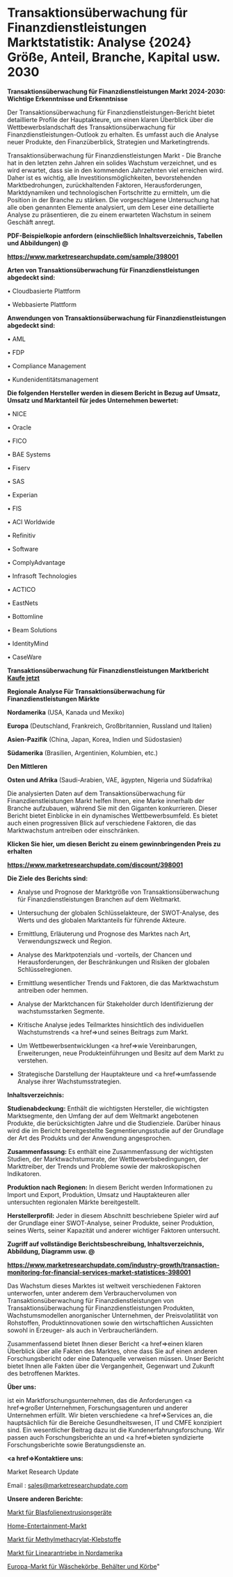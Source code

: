 # Transaktionsüberwachung für Finanzdienstleistungen Marktstatistik: Analyse {2024} Größe, Anteil, Branche, Kapital usw. 2030

<strong>Transaktionsüberwachung für Finanzdienstleistungen Markt 2024-2030: Wichtige Erkenntnisse und Erkenntnisse</strong>

Der Transaktionsüberwachung für Finanzdienstleistungen-Bericht bietet detaillierte Profile der Hauptakteure, um einen klaren Überblick über die Wettbewerbslandschaft des Transaktionsüberwachung für Finanzdienstleistungen-Outlook zu erhalten. Es umfasst auch die Analyse neuer Produkte, den Finanzüberblick, Strategien und Marketingtrends.

Transaktionsüberwachung für Finanzdienstleistungen Markt - Die Branche hat in den letzten zehn Jahren ein solides Wachstum verzeichnet, und es wird erwartet, dass sie in den kommenden Jahrzehnten viel erreichen wird. Daher ist es wichtig, alle Investitionsmöglichkeiten, bevorstehenden Marktbedrohungen, zurückhaltenden Faktoren, Herausforderungen, Marktdynamiken und technologischen Fortschritte zu ermitteln, um die Position in der Branche zu stärken. Die vorgeschlagene Untersuchung hat alle oben genannten Elemente analysiert, um dem Leser eine detaillierte Analyse zu präsentieren, die zu einem erwarteten Wachstum in seinem Geschäft anregt.



<strong><b>PDF-Beispielkopie anfordern (einschließlich Inhaltsverzeichnis, Tabellen und Abbildungen) @ </b></strong>

<strong><a href=https://www.marketresearchupdate.com/sample/398001>

<strong>https://www.marketresearchupdate.com/sample/398001</u></a></strong></strong>



<strong>Arten von Transaktionsüberwachung für Finanzdienstleistungen abgedeckt sind:</strong>

• Cloudbasierte Plattform

• Webbasierte Plattform



<strong>Anwendungen von Transaktionsüberwachung für Finanzdienstleistungen abgedeckt sind:</strong>

• AML

• FDP

• Compliance Management

• Kundenidentitätsmanagement



<strong>Die folgenden Hersteller werden in diesem Bericht in Bezug auf Umsatz, Umsatz und Marktanteil für jedes Unternehmen bewertet:</strong>

• NICE

• Oracle

• FICO

• BAE Systems

• Fiserv

• SAS

• Experian

• FIS

• ACI Worldwide

• Refinitiv

• Software

• ComplyAdvantage

• Infrasoft Technologies

• ACTICO

• EastNets

• Bottomline

• Beam Solutions

• IdentityMind

• CaseWare



<strong>Transaktionsüberwachung für Finanzdienstleistungen Marktbericht <a href=https://www.marketresearchupdate.com/buynow/398001>Kaufe jetzt</a></strong>



<strong>Regionale Analyse Für Transaktionsüberwachung für Finanzdienstleistungen Märkte</strong>



<strong>Nordamerika</strong> (USA, Kanada und Mexiko)



<strong>Europa</strong> (Deutschland, Frankreich, Großbritannien, Russland und Italien)



<strong>Asien-Pazifik</strong> (China, Japan, Korea, Indien und Südostasien)



<strong>Südamerika</strong> (Brasilien, Argentinien, Kolumbien, etc.)



<strong>Den Mittleren</strong> 

<strong>Osten und Afrika</strong> (Saudi-Arabien, VAE, ägypten, Nigeria und Südafrika)

Die analysierten Daten auf dem Transaktionsüberwachung für Finanzdienstleistungen Markt helfen Ihnen, eine Marke innerhalb der Branche aufzubauen, während Sie mit den Giganten konkurrieren. Dieser Bericht bietet Einblicke in ein dynamisches Wettbewerbsumfeld. Es bietet auch einen progressiven Blick auf verschiedene Faktoren, die das Marktwachstum antreiben oder einschränken.



<strong>Klicken Sie hier, um diesen Bericht zu einem gewinnbringenden Preis zu erhalten
</strong>

<strong><a href=https://www.marketresearchupdate.com/discount/398001>https://www.marketresearchupdate.com/discount/398001</b></u></strong></a>



<strong>Die Ziele des Berichts sind:</strong>

- Analyse und Prognose der Marktgröße von Transaktionsüberwachung für Finanzdienstleistungen Branchen auf dem Weltmarkt.

- Untersuchung der globalen Schlüsselakteure, der SWOT-Analyse, des Werts und des globalen Marktanteils für führende Akteure.

- Ermittlung, Erläuterung und Prognose des Marktes nach Art, Verwendungszweck und Region.

- Analyse des Marktpotenzials und -vorteils, der Chancen und Herausforderungen, der Beschränkungen und Risiken der globalen Schlüsselregionen.

- Ermittlung wesentlicher Trends und Faktoren, die das Marktwachstum antreiben oder hemmen.

- Analyse der Marktchancen für Stakeholder durch Identifizierung der wachstumsstarken Segmente.

- Kritische Analyse jedes Teilmarktes hinsichtlich des individuellen Wachstumstrends <a href=>und</a> seines Beitrags zum Markt.

- Um Wettbewerbsentwicklungen <a href=>wie</a> Vereinbarungen, Erweiterungen, neue Produkteinführungen und Besitz auf dem Markt zu verstehen.

- Strategische Darstellung der Hauptakteure und <a href=>umfas</a>sende Analyse ihrer Wachstumsstrategien.



<strong>Inhaltsverzeichnis:</strong>



<strong>Studienabdeckung:</strong> Enthält die wichtigsten Hersteller, die wichtigsten Marktsegmente, den Umfang der auf dem Weltmarkt angebotenen Produkte, die berücksichtigten Jahre und die Studienziele. Darüber hinaus wird die im Bericht bereitgestellte Segmentierungsstudie auf der Grundlage der Art des Produkts und der Anwendung angesprochen.



<strong>Zusammenfassung:</strong> Es enthält eine Zusammenfassung der wichtigsten Studien, der Marktwachstumsrate, der Wettbewerbsbedingungen, der Markttreiber, der Trends und Probleme sowie der makroskopischen Indikatoren.



<strong>Produktion nach Regionen:</strong> In diesem Bericht werden Informationen zu Import und Export, Produktion, Umsatz und Hauptakteuren aller untersuchten regionalen Märkte bereitgestellt.



<strong>Herstellerprofil:</strong> Jeder in diesem Abschnitt beschriebene Spieler wird auf der Grundlage einer SWOT-Analyse, seiner Produkte, seiner Produktion, seines Werts, seiner Kapazität und anderer wichtiger Faktoren untersucht.



<strong><b>Zugriff auf vollständige Berichtsbeschreibung, Inhaltsverzeichnis, Abbildung, Diagramm usw. @ </b></strong>

<strong><a href=https://www.marketresearchupdate.com/industry-growth/transaction-monitoring-for-financial-services-market-statistices-398001>https://www.marketresearchupdate.com/industry-growth/transaction-monitoring-for-financial-services-market-statistices-398001</a></strong>

Das Wachstum dieses Marktes ist weltweit verschiedenen Faktoren unterworfen, unter anderem dem Verbrauchervolumen von Transaktionsüberwachung für Finanzdienstleistungen von Transaktionsüberwachung für Finanzdienstleistungen Produkten, Wachstumsmodellen anorganischer Unternehmen, der Preisvolatilität von Rohstoffen, Produktinnovationen sowie den wirtschaftlichen Aussichten sowohl in Erzeuger- als auch in Verbraucherländern.

Zusammenfassend bietet Ihnen dieser Bericht <a href=>einen</a> klaren Überblick über alle Fakten des Marktes, ohne dass Sie auf einen anderen Forschungsbericht oder eine Datenquelle verweisen müssen. Unser Bericht bietet Ihnen alle Fakten über die Vergangenheit, Gegenwart und Zukunft des betroffenen Marktes.



<strong>Über uns:</strong>

 ist ein Marktforschungsunternehmen, das die Anforderungen <a href=>großer</a> Unternehmen, Forschungsagenturen und anderer Unternehmen erfüllt. Wir bieten verschiedene <a href=>Services</a> an, die hauptsächlich für die Bereiche Gesundheitswesen, IT und CMFE konzipiert sind. Ein wesentlicher Beitrag dazu ist die Kundenerfahrungsforschung. Wir passen auch Forschungsberichte an und <a href=>bieten</a> syndizierte Forschungsberichte sowie Beratungsdienste an.



<strong><a href=>Kontaktiere uns:</a></strong>

Market Research Update

Email : sales@marketresearchupdate.com



<strong>Unsere anderen Berichte:</strong>

<a href=https://www.linkedin.com/pulse/blown-film-extrusion-equipment-market>Markt für Blasfolienextrusionsgeräte</a>

<a href=https://www.linkedin.com/pulse/home-entertainment-market-size-industry>Home-Entertainment-Markt</a>

<a href=https://www.linkedin.com/pulse/methyl-methacrylate-adhesive-market-analysis>Markt für Methylmethacrylat-Klebstoffe</a>

<a href=https://www.linkedin.com/pulse/north-america-linear-actuators-market-size-production>Markt für Linearantriebe in Nordamerika</a>

<a href=https://www.linkedin.com/pulse/europe-laundry-baskets-bins-hampers-market-growing-rapidly>Europa-Markt für Wäschekörbe, Behälter und Körbe</a>"
